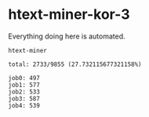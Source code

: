 # htext-miner-kor-3

Everything doing here is automated.

```
htext-miner

total: 2733/9855 (27.732115677321158%)

job0: 497
job1: 577
job2: 533
job3: 587
job4: 539
```